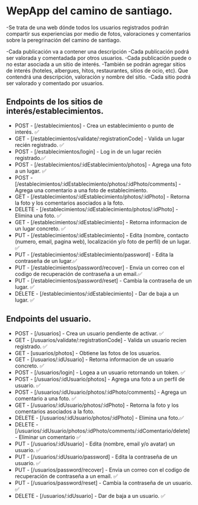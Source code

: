# WepApp del camino de santiago.

-Se trata de una web dónde todos los usuarios registrados podrán compartir sus experiencias por medio de fotos, valoraciones y comentarios sobre la peregrinación del camino de santiago.

-Cada publicación va a contener una descripción
-Cada publicación podrá ser valorada y comentadada por otros usuarios.
-Cada publicación puede o no estar asociada a un sitio de interés.
-También se podrán agregar sitios de interés (hoteles, albergues, hitos, restaurantes, sitios de ocio, etc). Que contendrá una descripción, valoración y nombre del sitio.
-Cada sitio podrá ser valorado y comentado por usuarios.

## Endpoints de los sitios de interés/establecimientos.

-   POST - [/establecimientos] - Crea un establecimiento o punto de interés. ✅
-   GET - [/establecimientos/validate/:registrationCode] - Valida un lugar recién registrado. ✅
-   POST - [/establecimientos/login] - Log in de un lugar recién registrado.✅
-   POST - [/establecimientos/:idEstablecimiento/photos] - Agrega una foto a un lugar. ✅
-   POST - [/establecimientos/:idEstablecimiento/photos/:idPhoto/comments] - Agrega una comentario a una foto de establecimiento.
-   GET - [/establecimientos/:idEstablecimiento/photos/:idPhoto] - Retorna la foto y los comentarios asociados a la foto.
-   DELETE - [/establecimientos/:idEstablecimiento/photos/:idPhoto] - Elimina una foto. ✅
-   GET - [/establecimientos/:idEstablecimiento] - Retorna informacion de un lugar concreto. ✅
-   PUT - [/establecimientos/:idEstablecimiento] - Edita (nombre, contacto (numero, email, pagina web), localización y/o foto de perfil) de un lugar. ✅
-   PUT - [/establecimientos/:idEstablecimiento/password] - Edita la contraseña de un lugar.✅
-   PUT - [/establecimientos/password/recover] - Envia un correo con el codigo de recuperación de contraseña a un email.✅
-   PUT - [/establecimientos/password/reset] - Cambia la contraseña de un lugar. ✅
-   DELETE - [/establecimientos/:idEstablecimiento] - Dar de baja a un lugar. ✅

## Endpoints del usuario.

-   POST - [/usuarios] - Crea un usuario pendiente de activar. ✅
-   GET - [/usuarios/validate/:registrationCode] - Valida un usuario recien registrado. ✅
-   GET - [usuarios/photos] - Obtiene las fotos de los usuarios.
-   GET - [/usuarios/:idUsuario] - Retorna informacion de un usuario concreto. ✅
-   POST - [/usuarios/login] - Logea a un usuario retornando un token. ✅
-   POST - [/usuarios/:idUsuario/photos] - Agrega una foto a un perfil de usuario. ✅
-   POST - [/usuarios/:idUsuario/photos/:idPhoto/comments] - Agrega un comentario a una foto. ✅
-   GET - [/usuarios/:idUsuario/photos/:idPhoto] - Retorna la foto y los comentarios asociados a la foto.
-   DELETE - [/usuarios/:idUsuario/photos/:idPhoto] - Elimina una foto.✅
-   DELETE - [/usuarios/:idUsuario/photos/:idPhoto/comments/:idComentario/delete] - Eliminar un comentario ✅
-   PUT - [/usuarios/:idUsuario] - Edita (nombre, email y/o avatar) un usuario. ✅
-   PUT - [/usuarios/:idUsuario/password] - Edita la contraseña de un usuario. ✅
-   PUT - [/usuarios/password/recover] - Envia un correo con el codigo de recuperación de contraseña a un email. ✅
-   PUT - [/usuarios/password/reset] - Cambia la contraseña de un usuario. ✅
-   DELETE - [/usuarios/:idUsuario] - Dar de baja a un usuario. ✅
